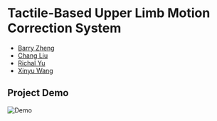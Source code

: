 # Tactile-Based Upper Limb Motion Correction System

- [Barry Zheng](https://github.com/wxzheng25)
- [Chang Liu]()
- [Richal Yu]()
- [Xinyu Wang]()

## Project Demo

![Demo](Demo_video/demo.gif)

